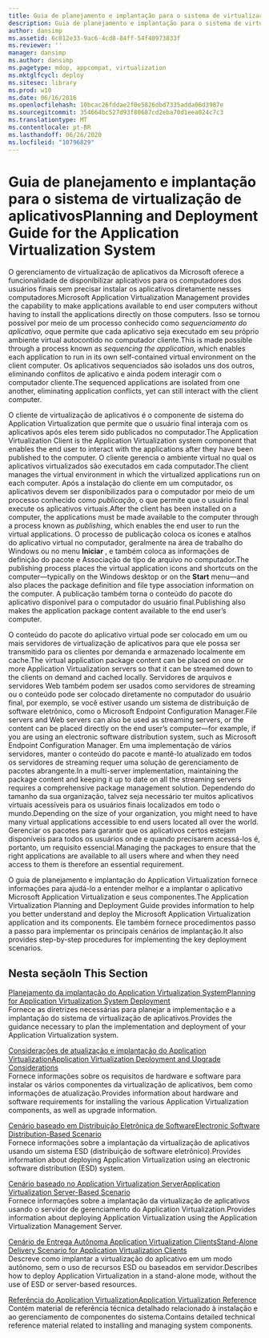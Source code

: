 ```yaml
---
title: Guia de planejamento e implantação para o sistema de virtualização de aplicativos
description: Guia de planejamento e implantação para o sistema de virtualização de aplicativos
author: dansimp
ms.assetid: 6c012e33-9ac6-4cd8-84ff-54f40973833f
ms.reviewer: ''
manager: dansimp
ms.author: dansimp
ms.pagetype: mdop, appcompat, virtualization
ms.mktglfcycl: deploy
ms.sitesec: library
ms.prod: w10
ms.date: 06/16/2016
ms.openlocfilehash: 10bcac26fddae2f0e5826dbd7335adda06d3987e
ms.sourcegitcommit: 354664bc527d93f80687cd2eba70d1eea024c7c3
ms.translationtype: MT
ms.contentlocale: pt-BR
ms.lasthandoff: 06/26/2020
ms.locfileid: "10796829"
---
```

# <span data-ttu-id="54730-103">Guia de planejamento e implantação para o sistema de virtualização de aplicativos</span><span class="sxs-lookup"><span data-stu-id="54730-103">Planning and Deployment Guide for the Application Virtualization System</span></span>


<span data-ttu-id="54730-104">O gerenciamento de virtualização de aplicativos da Microsoft oferece a funcionalidade de disponibilizar aplicativos para os computadores dos usuários finais sem precisar instalar os aplicativos diretamente nesses computadores.</span><span class="sxs-lookup"><span data-stu-id="54730-104">Microsoft Application Virtualization Management provides the capability to make applications available to end user computers without having to install the applications directly on those computers.</span></span> <span data-ttu-id="54730-105">Isso se tornou possível por meio de um processo conhecido como *sequenciamento do aplicativo, o*que permite que cada aplicativo seja executado em seu próprio ambiente virtual autocontido no computador cliente.</span><span class="sxs-lookup"><span data-stu-id="54730-105">This is made possible through a process known as *sequencing the application*, which enables each application to run in its own self-contained virtual environment on the client computer.</span></span> <span data-ttu-id="54730-106">Os aplicativos sequenciados são isolados uns dos outros, eliminando conflitos de aplicativo e ainda podem interagir com o computador cliente.</span><span class="sxs-lookup"><span data-stu-id="54730-106">The sequenced applications are isolated from one another, eliminating application conflicts, yet can still interact with the client computer.</span></span>

<span data-ttu-id="54730-107">O cliente de virtualização de aplicativos é o componente de sistema do Application Virtualization que permite que o usuário final interaja com os aplicativos após eles terem sido publicados no computador.</span><span class="sxs-lookup"><span data-stu-id="54730-107">The Application Virtualization Client is the Application Virtualization system component that enables the end user to interact with the applications after they have been published to the computer.</span></span> <span data-ttu-id="54730-108">O cliente gerencia o ambiente virtual no qual os aplicativos virtualizados são executados em cada computador.</span><span class="sxs-lookup"><span data-stu-id="54730-108">The client manages the virtual environment in which the virtualized applications run on each computer.</span></span> <span data-ttu-id="54730-109">Após a instalação do cliente em um computador, os aplicativos devem ser disponibilizados para o computador por meio de um processo conhecido como *publicação*, o que permite que o usuário final execute os aplicativos virtuais.</span><span class="sxs-lookup"><span data-stu-id="54730-109">After the client has been installed on a computer, the applications must be made available to the computer through a process known as *publishing*, which enables the end user to run the virtual applications.</span></span> <span data-ttu-id="54730-110">O processo de publicação coloca os ícones e atalhos do aplicativo virtual no computador, geralmente na área de trabalho do Windows ou no menu **Iniciar** , e também coloca as informações de definição do pacote e Associação de tipo de arquivo no computador.</span><span class="sxs-lookup"><span data-stu-id="54730-110">The publishing process places the virtual application icons and shortcuts on the computer—typically on the Windows desktop or on the **Start** menu—and also places the package definition and file type association information on the computer.</span></span> <span data-ttu-id="54730-111">A publicação também torna o conteúdo do pacote do aplicativo disponível para o computador do usuário final.</span><span class="sxs-lookup"><span data-stu-id="54730-111">Publishing also makes the application package content available to the end user’s computer.</span></span>

<span data-ttu-id="54730-112">O conteúdo do pacote do aplicativo virtual pode ser colocado em um ou mais servidores de virtualização de aplicativos para que ele possa ser transmitido para os clientes por demanda e armazenado localmente em cache.</span><span class="sxs-lookup"><span data-stu-id="54730-112">The virtual application package content can be placed on one or more Application Virtualization servers so that it can be streamed down to the clients on demand and cached locally.</span></span> <span data-ttu-id="54730-113">Servidores de arquivos e servidores Web também podem ser usados como servidores de streaming ou o conteúdo pode ser colocado diretamente no computador do usuário final, por exemplo, se você estiver usando um sistema de distribuição de software eletrônico, como o Microsoft Endpoint Configuration Manager.</span><span class="sxs-lookup"><span data-stu-id="54730-113">File servers and Web servers can also be used as streaming servers, or the content can be placed directly on the end user’s computer—for example, if you are using an electronic software distribution system, such as Microsoft Endpoint Configuration Manager.</span></span> <span data-ttu-id="54730-114">Em uma implementação de vários servidores, manter o conteúdo do pacote e mantê-lo atualizado em todos os servidores de streaming requer uma solução de gerenciamento de pacotes abrangente.</span><span class="sxs-lookup"><span data-stu-id="54730-114">In a multi-server implementation, maintaining the package content and keeping it up to date on all the streaming servers requires a comprehensive package management solution.</span></span> <span data-ttu-id="54730-115">Dependendo do tamanho da sua organização, talvez seja necessário ter muitos aplicativos virtuais acessíveis para os usuários finais localizados em todo o mundo.</span><span class="sxs-lookup"><span data-stu-id="54730-115">Depending on the size of your organization, you might need to have many virtual applications accessible to end users located all over the world.</span></span> <span data-ttu-id="54730-116">Gerenciar os pacotes para garantir que os aplicativos certos estejam disponíveis para todos os usuários onde e quando precisarem acessá-los é, portanto, um requisito essencial.</span><span class="sxs-lookup"><span data-stu-id="54730-116">Managing the packages to ensure that the right applications are available to all users where and when they need access to them is therefore an essential requirement.</span></span>

<span data-ttu-id="54730-117">O guia de planejamento e implantação do Application Virtualization fornece informações para ajudá-lo a entender melhor e a implantar o aplicativo Microsoft Application Virtualization e seus componentes.</span><span class="sxs-lookup"><span data-stu-id="54730-117">The Application Virtualization Planning and Deployment Guide provides information to help you better understand and deploy the Microsoft Application Virtualization application and its components.</span></span> <span data-ttu-id="54730-118">Ele também fornece procedimentos passo a passo para implementar os principais cenários de implantação.</span><span class="sxs-lookup"><span data-stu-id="54730-118">It also provides step-by-step procedures for implementing the key deployment scenarios.</span></span>

## <span data-ttu-id="54730-119">Nesta seção</span><span class="sxs-lookup"><span data-stu-id="54730-119">In This Section</span></span>


<a href="" id="planning-for-application-virtualization-system-deployment"></a>[<span data-ttu-id="54730-120">Planejamento da implantação do Application Virtualization System</span><span class="sxs-lookup"><span data-stu-id="54730-120">Planning for Application Virtualization System Deployment</span></span>](planning-for-application-virtualization-system-deployment.md)  
<span data-ttu-id="54730-121">Fornece as diretrizes necessárias para planejar a implementação e a implantação do sistema de virtualização de aplicativos.</span><span class="sxs-lookup"><span data-stu-id="54730-121">Provides the guidance necessary to plan the implementation and deployment of your Application Virtualization system.</span></span>

<a href="" id="application-virtualization-deployment-and-upgrade-considerations"></a>[<span data-ttu-id="54730-122">Considerações de atualização e implantação do Application Virtualization</span><span class="sxs-lookup"><span data-stu-id="54730-122">Application Virtualization Deployment and Upgrade Considerations</span></span>](application-virtualization-deployment-and-upgrade-considerations.md)  
<span data-ttu-id="54730-123">Fornece informações sobre os requisitos de hardware e software para instalar os vários componentes da virtualização de aplicativos, bem como informações de atualização.</span><span class="sxs-lookup"><span data-stu-id="54730-123">Provides information about hardware and software requirements for installing the various Application Virtualization components, as well as upgrade information.</span></span>

<a href="" id="electronic-software-distribution-based-scenario"></a>[<span data-ttu-id="54730-124">Cenário baseado em Distribuição Eletrônica de Software</span><span class="sxs-lookup"><span data-stu-id="54730-124">Electronic Software Distribution-Based Scenario</span></span>](electronic-software-distribution-based-scenario.md)  
<span data-ttu-id="54730-125">Fornece informações sobre a implantação da virtualização de aplicativos usando um sistema ESD (distribuição de software eletrônico).</span><span class="sxs-lookup"><span data-stu-id="54730-125">Provides information about deploying Application Virtualization using an electronic software distribution (ESD) system.</span></span>

<a href="" id="application-virtualization-server-based-scenario"></a>[<span data-ttu-id="54730-126">Cenário baseado no Application Virtualization Server</span><span class="sxs-lookup"><span data-stu-id="54730-126">Application Virtualization Server-Based Scenario</span></span>](application-virtualization-server-based-scenario.md)  
<span data-ttu-id="54730-127">Fornece informações sobre a implantação da virtualização de aplicativos usando o servidor de gerenciamento do Application Virtualization.</span><span class="sxs-lookup"><span data-stu-id="54730-127">Provides information about deploying Application Virtualization using the Application Virtualization Management Server.</span></span>

<a href="" id="stand-alone-delivery-scenario-for-application-virtualization-clients"></a>[<span data-ttu-id="54730-128">Cenário de Entrega Autônoma Application Virtualization Clients</span><span class="sxs-lookup"><span data-stu-id="54730-128">Stand-Alone Delivery Scenario for Application Virtualization Clients</span></span>](stand-alone-delivery-scenario-for-application-virtualization-clients.md)  
<span data-ttu-id="54730-129">Descreve como implantar a virtualização do aplicativo em um modo autônomo, sem o uso de recursos ESD ou baseados em servidor.</span><span class="sxs-lookup"><span data-stu-id="54730-129">Describes how to deploy Application Virtualization in a stand-alone mode, without the use of ESD or server-based resources.</span></span>

<a href="" id="application-virtualization-reference"></a>[<span data-ttu-id="54730-130">Referência do Application Virtualization</span><span class="sxs-lookup"><span data-stu-id="54730-130">Application Virtualization Reference</span></span>](application-virtualization-reference.md)  
<span data-ttu-id="54730-131">Contém material de referência técnica detalhado relacionado à instalação e ao gerenciamento de componentes do sistema.</span><span class="sxs-lookup"><span data-stu-id="54730-131">Contains detailed technical reference material related to installing and managing system components.</span></span>

 

 





